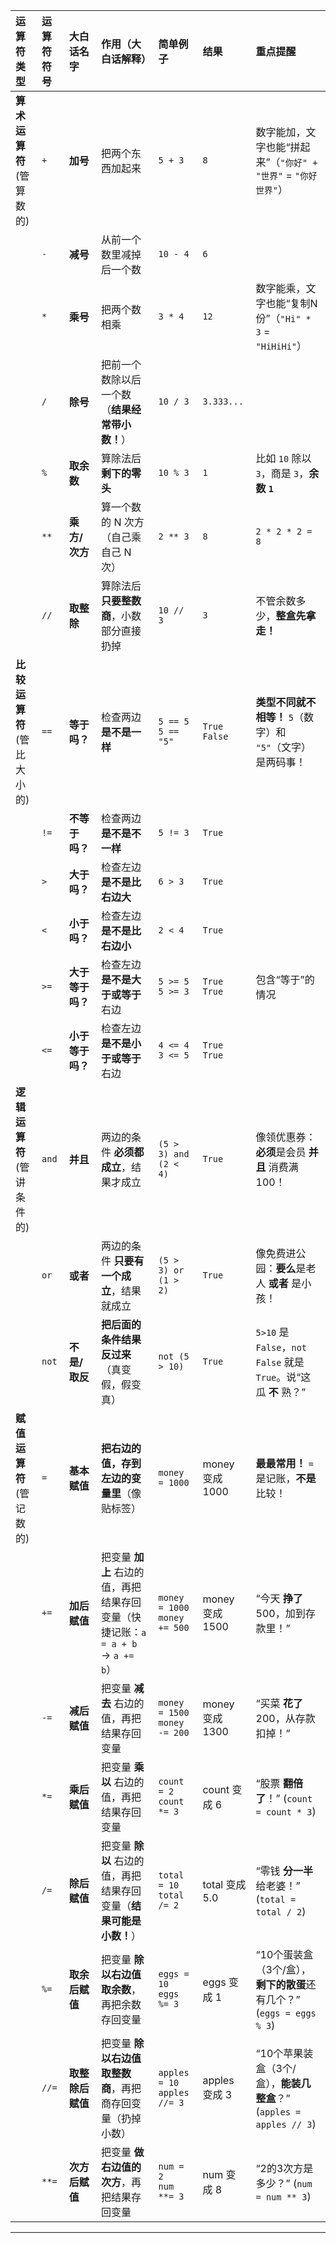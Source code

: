 
| 运算符类型 | 运算符符号 | 大白话名字       | 作用（大白话解释）                                                                 | 简单例子                  | 结果       | 重点提醒                                                                 |
| :--------- | :--------- | :--------------- | :--------------------------------------------------------------------------------- | :------------------------ | :--------- | :----------------------------------------------------------------------- |
| **算术运算符**<br>(管算数的) | `+`        | **加号**         | 把两个东西加起来                                                                   | `5 + 3`                   | `8`        | 数字能加，文字也能“拼起来”（`"你好" + "世界"` = `"你好世界"`）           |
|            | `-`        | **减号**         | 从前一个数里减掉后一个数                                                           | `10 - 4`                  | `6`        |                                                                          |
|            | `*`        | **乘号**         | 把两个数相乘                                                                       | `3 * 4`                   | `12`       | 数字能乘，文字也能“复制N份”（`"Hi" * 3` = `"HiHiHi"`）                   |
|            | `/`        | **除号**         | 把前一个数除以后一个数（**结果经常带小数！**）                                     | `10 / 3`                  | `3.333...` |                                                                          |
|            | `%`        | **取余数**       | 算除法后 **剩下的零头**                                                            | `10 % 3`                  | `1`        | 比如 `10` 除以 `3`，商是 `3`，**余数 `1`**                               |
|            | `**`       | **乘方/次方**    | 算一个数的 N 次方（自己乘自己 N 次）                                               | `2 ** 3`                  | `8`        | `2 * 2 * 2 = 8`                                                          |
|            | `//`       | **取整除**       | 算除法后 **只要整数商**，小数部分直接扔掉                                          | `10 // 3`                 | `3`        | 不管余数多少，**整盒先拿走！**                                           |
| **比较运算符**<br>(管比大小的) | `==`       | **等于吗？**     | 检查两边 **是不是一样**                                                            | `5 == 5`<br>`5 == "5"`    | `True`<br>`False` | **类型不同就不相等！** `5`（数字）和 `"5"`（文字）是两码事！             |
|            | `!=`       | **不等于吗？**   | 检查两边 **是不是不一样**                                                          | `5 != 3`                  | `True`     |                                                                          |
|            | `>`        | **大于吗？**     | 检查左边 **是不是比右边大**                                                        | `6 > 3`                   | `True`     |                                                                          |
|            | `<`        | **小于吗？**     | 检查左边 **是不是比右边小**                                                        | `2 < 4`                   | `True`     |                                                                          |
|            | `>=`       | **大于等于吗？** | 检查左边 **是不是大于或等于** 右边                                                 | `5 >= 5`<br>`5 >= 3`      | `True`<br>`True` | 包含“等于”的情况                                                         |
|            | `<=`       | **小于等于吗？** | 检查左边 **是不是小于或等于** 右边                                                 | `4 <= 4`<br>`3 <= 5`      | `True`<br>`True` |                                                                          |
| **逻辑运算符**<br>(管讲条件的) | `and`      | **并且**         | 两边的条件 **必须都成立**，结果才成立                                              | `(5 > 3) and (2 < 4)`     | `True`     | 像领优惠券：**必须**是会员 **并且** 消费满100！                           |
|            | `or`       | **或者**         | 两边的条件 **只要有一个成立**，结果就成立                                          | `(5 > 3) or (1 > 2)`      | `True`     | 像免费进公园：**要么**是老人 **或者** 是小孩！                            |
|            | `not`      | **不是/取反**    | **把后面的条件结果反过来**（真变假，假变真）                                       | `not (5 > 10)`            | `True`     | `5>10` 是 `False`，`not False` 就是 `True`。说“这瓜 **不** 熟？”         |
| **赋值运算符**<br>(管记数的) | `=`        | **基本赋值**     | **把右边的值，存到左边的变量里**（像贴标签）                                       | `money = 1000`            | money 变成 1000 | **最最常用！** `=` 是记账，**不是**比较！                                |
|            | `+=`       | **加后赋值**     | 把变量 **加上** 右边的值，再把结果存回变量（快捷记账：`a = a + b` → `a += b`）     | `money = 1000`<br>`money += 500` | money 变成 1500 | “今天 **挣了** 500，加到存款里！”                                        |
|            | `-=`       | **减后赋值**     | 把变量 **减去** 右边的值，再把结果存回变量                                         | `money = 1500`<br>`money -= 200` | money 变成 1300 | “买菜 **花了** 200，从存款扣掉！”                                        |
|            | `*=`       | **乘后赋值**     | 把变量 **乘以** 右边的值，再把结果存回变量                                         | `count = 2`<br>`count *= 3` | count 变成 6 | “股票 **翻倍了**！” (`count = count * 3`)                               |
|            | `/=`       | **除后赋值**     | 把变量 **除以** 右边的值，再把结果存回变量（**结果可能是小数！**）                 | `total = 10`<br>`total /= 2` | total 变成 5.0 | “零钱 **分一半** 给老婆！” (`total = total / 2`)                         |
|            | `%=`       | **取余后赋值**   | 把变量 **除以右边值取余数**，再把余数存回变量                                      | `eggs = 10`<br>`eggs %= 3` | eggs 变成 1 | “10个蛋装盒（3个/盒），**剩下的散蛋**还有几个？” (`eggs = eggs % 3`)     |
|            | `//=`      | **取整除后赋值** | 把变量 **除以右边值取整数商**，再把商存回变量（扔掉小数）                          | `apples = 10`<br>`apples //= 3` | apples 变成 3 | “10个苹果装盒（3个/盒），**能装几整盒**？” (`apples = apples // 3`)     |
|            | `**=`      | **次方后赋值**   | 把变量 **做右边值的次方**，再把结果存回变量                                        | `num = 2`<br>`num **= 3`  | num 变成 8 | “2的3次方是多少？” (`num = num ** 3`)                                    |

---
